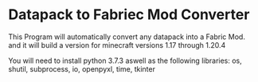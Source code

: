 # Datapack to Fabriec Mod Converter
This Program will automatically convert any datapack into a Fabric Mod. and it will build a version for minecraft versions 1.17 through 1.20.4

You will need to install python 3.7.3 aswell as the following libraries: os, shutil, subprocess, io, openpyxl, time, tkinter

